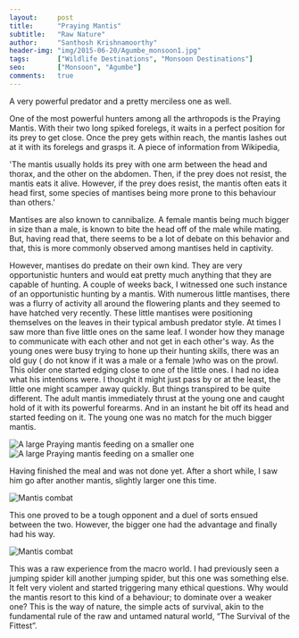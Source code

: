 ```yaml
---
layout:     post
title:      "Praying Mantis"
subtitle:   "Raw Nature"
author:     "Santhosh Krishnamoorthy"
header-img: "img/2015-06-20/Agumbe_monsoon1.jpg"
tags:       ["Wildlife Destinations", "Monsoon Destinations"]
seo:		["Monsoon", "Agumbe"]
comments:   true
---
```


 A very powerful predator and a pretty merciless one as well.

One of the most powerful hunters among all the arthropods is the Praying Mantis. With their two long spiked forelegs, it waits in a perfect position for its prey to get close. Once the prey gets within reach, the mantis lashes out at it with its forelegs and grasps it.
A piece of information from Wikipedia,

'The mantis usually holds its prey with one arm between the head and thorax, and the other on the abdomen. Then, if the prey does not resist, the mantis eats it alive. However, if the prey does resist, the mantis often eats it head first, some species of mantises being more prone to this behaviour than others.'

Mantises are also known to cannibalize. A female mantis being much bigger in size than a male, is known to bite the head off of the male while mating. But, having read that, there seems to be a lot of debate on this behavior and that, this is more commonly observed among mantises held in captivity.

However, mantises do predate on their own kind. They are very opportunistic hunters and would eat pretty much anything that they are capable of hunting.
A couple of weeks back, I witnessed  one such instance of an opportunistic hunting by a mantis. With numerous little mantises, there was a flurry of activity all around the flowering plants and they seemed to have hatched very recently. These little mantises were positioning themselves on the leaves in their typical ambush predator  style. At times I saw more than five little ones on the same leaf.  I wonder how they manage to communicate with each other and not get in each other's way. As the young ones were busy trying to hone up their hunting skills, there was an old guy ( do not know if it was a male or a female )who was on the prowl. This older one started edging close to one of the little ones. I had no idea what his intentions were. I thought it might just pass by or at the least, the little one might scamper away quickly. But things transpired to be quite different. The adult mantis immediately thrust at the young one and caught hold of it with its powerful forearms. And in an instant he bit off its head and started feeding on it. The young one was no match for the much bigger mantis.

<img src="{{ site.baseurl}}/img/2015-06-20/Agumbe_monsoon2.jpg" alt="A large Praying mantis feeding on a smaller one">
<img src="{{ site.baseurl}}/img/2015-06-20/Agumbe_monsoon3.jpg" alt="A large Praying mantis feeding on a smaller one">

Having finished  the meal and was not done yet. After a short while, I saw him go after another mantis, slightly larger one this time.

<img src="{{ site.baseurl}}/img/2015-06-20/Agumbe_monsoon4.jpg" alt="Mantis combat">

This one proved to be a tough opponent and a duel of sorts ensued between the two. However, the bigger one had the advantage and finally had his way.

<img src="{{ site.baseurl}}/img/2015-06-20/Agumbe_monsoon5.jpg" alt="Mantis combat">

This was a raw experience from the macro world. I had previously seen a jumping spider kill another jumping spider, but this one was something else. It felt very violent and started triggering many ethical questions. Why would the mantis resort to this kind of a behaviour; to dominate over a weaker one?
This is the way of nature,  the simple acts of survival, akin to the fundamental rule of the raw and untamed natural world, “The Survival of the Fittest”.

